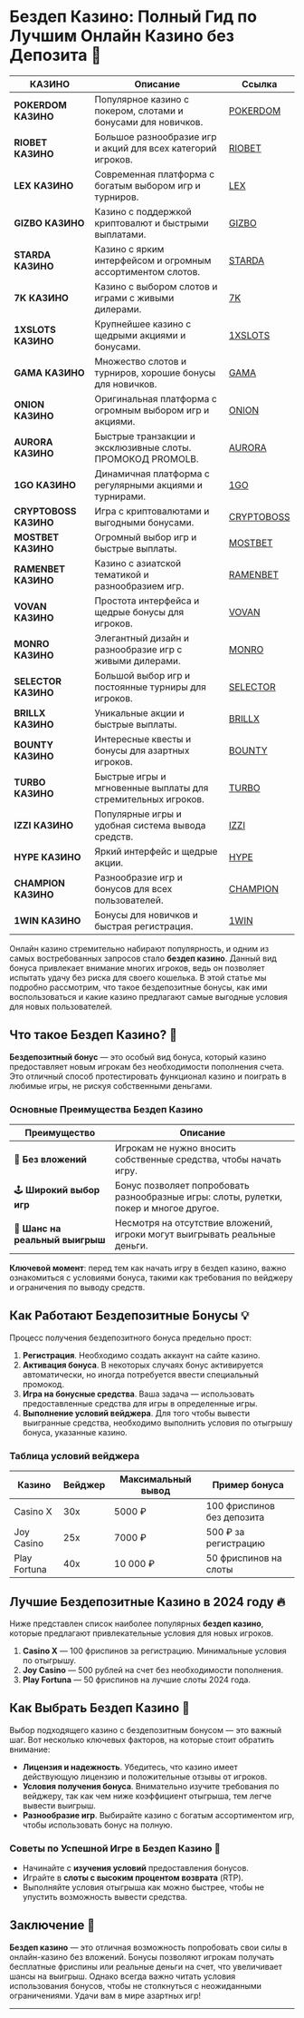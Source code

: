# Бездеп Казино: Полный Гид по Лучшим Онлайн Казино без Депозита 🎰
| КАЗИНО          | Описание                                                                                   | Ссылка          |
|-----------------|--------------------------------------------------------------------------------------------|-----------------|
| **POKERDOM КАЗИНО**  | Популярное казино с покером, слотами и бонусами для новичков.                             | [POKERDOM](https://brandplay.link/Bxg7SC7H) |
| **RIOBET КАЗИНО**    | Большое разнообразие игр и акций для всех категорий игроков.                             | [RIOBET](https://brandplay.link/dtx89f2L) |
| **LEX КАЗИНО**       | Современная платформа с богатым выбором игр и турниров.                                  | [LEX](https://brandplay.link/2HFTmBc8) |
| **GIZBO КАЗИНО**     | Казино с поддержкой криптовалют и быстрыми выплатами.                                    | [GIZBO](https://gizbo-tea02.com/c8e962e89) |
| **STARDA КАЗИНО**    | Казино с ярким интерфейсом и огромным ассортиментом слотов.                              | [STARDA](https://brandplay.link/cpFQbWKn) |
| **7K КАЗИНО**        | Казино с выбором слотов и играми с живыми дилерами.                                      | [7K](https://brandplay.link/dd46bNgD) |
| **1XSLOTS КАЗИНО**   | Крупнейшее казино с щедрыми акциями и бонусами.                                          | [1XSLOTS](https://brandplay.link/R4xfxqdm) |
| **GAMA КАЗИНО**      | Множество слотов и турниров, хорошие бонусы для новичков.                                | [GAMA](https://brandplay.link/zrZpLFTP) |
| **ONION КАЗИНО**     | Оригинальная платформа с огромным выбором игр и акциями.                                 | [ONION](https://obclk001-2d.top/click?offer_id=986&partner_id=10542&landing_id=1798&utm_medium=affiliate&sub_1=oncasino3) |
| **AURORA КАЗИНО**    | Быстрые транзакции и эксклюзивные слоты. ПРОМОКОД PROMOLB.                               | [AURORA](https://10trafic-stat2.com/click/668546566bcc6313411604c7/6766/15114/subaccount?promocode=PROMOLB) |
| **1GO КАЗИНО**       | Динамичная платформа с регулярными акциями и турнирами.                                  | [1GO](https://1go-ircp01.com/ce015f410) |
| **CRYPTOBOSS КАЗИНО**| Игра с криптовалютами и выгодными бонусами.                                              | [CRYPTOBOSS](https://cryptobossc.online/d847bcfa9) |
| **MOSTBET КАЗИНО**   | Огромный выбор игр и быстрые выплаты.                                                    | [MOSTBET](https://ktbtis024ifqfn0mst.com/beQs) |
| **RAMENBET КАЗИНО**  | Казино с азиатской тематикой и разнообразием игр.                                        | [RAMENBET](https://get.saltyram.com/ru/registration?apkpop=0&partner=p24970p3296034p5526) |
| **VOVAN КАЗИНО**     | Простота интерфейса и щедрые бонусы для игроков.                                         | [VOVAN](https://vovan.site/d098ab058) |
| **MONRO КАЗИНО**     | Элегантный дизайн и разнообразие игр с живыми дилерами.                                  | [MONRO](https://mnr-ircp01.com/c3ce72a2c) |
| **SELECTOR КАЗИНО**  | Большой выбор игр и постоянные турниры для игроков.                                      | [SELECTOR](https://gosel.vc/SELVK) |
| **BRILLX КАЗИНО**    | Уникальные акции и быстрые выплаты.                                                      | [BRILLX](https://brillx.run/BRIVK) |
| **BOUNTY КАЗИНО**    | Интересные квесты и бонусы для азартных игроков.                                         | [BOUNTY](https://bounty-casino.de/BOVK) |
| **TURBO КАЗИНО**     | Быстрые игры и мгновенные выплаты для стремительных игроков.                             | [TURBO](https://turbo-casino.cc/TURVK) |
| **IZZI КАЗИНО**      | Популярные игры и удобная система вывода средств.                                        | [IZZI](https://izzi-fr03.com/ca7c8a7b7) |
| **HYPE КАЗИНО**      | Яркий интерфейс и щедрые акции.                                                          | [HYPE](https://hypekaz.com/dc2f44ad0) |
| **CHAMPION КАЗИНО**  | Разнообразие игр и бонусов для всех пользователей.                                       | [CHAMPION](https://champcasino.ink/pobeda/doa-hats?p80412p305331p112c) |
| **1WIN КАЗИНО**      | Бонусы для новичков и быстрая регистрация.                                               | [1WIN](https://brandplay.link/6F5VqbyZ) |

Онлайн казино стремительно набирают популярность, и одним из самых востребованных запросов стало **бездеп казино**. Данный вид бонуса привлекает внимание многих игроков, ведь он позволяет испытать удачу без риска для своего кошелька. В этой статье мы подробно рассмотрим, что такое бездепозитные бонусы, как ими воспользоваться и какие казино предлагают самые выгодные условия для новых пользователей.

## Что такое Бездеп Казино? 🤔

**Бездепозитный бонус** — это особый вид бонуса, который казино предоставляет новым игрокам без необходимости пополнения счета. Это отличный способ протестировать функционал казино и поиграть в любимые игры, не рискуя собственными деньгами.

### Основные Преимущества Бездеп Казино

| Преимущество | Описание |
|--------------|----------|
| 🎁 **Без вложений** | Игрокам не нужно вносить собственные средства, чтобы начать игру. |
| 🕹️ **Широкий выбор игр** | Бонус позволяет попробовать разнообразные игры: слоты, рулетки, покер и многое другое. |
| 💸 **Шанс на реальный выигрыш** | Несмотря на отсутствие вложений, игроки могут выигрывать реальные деньги. |

**Ключевой момент**: перед тем как начать игру в бездеп казино, важно ознакомиться с условиями бонуса, такими как требования по вейджеру и ограничения по выводу средств.

## Как Работают Бездепозитные Бонусы 💡

Процесс получения бездепозитного бонуса предельно прост:

1. **Регистрация**. Необходимо создать аккаунт на сайте казино.
2. **Активация бонуса**. В некоторых случаях бонус активируется автоматически, но иногда потребуется ввести специальный промокод.
3. **Игра на бонусные средства**. Ваша задача — использовать предоставленные средства для игры в определенные игры.
4. **Выполнение условий вейджера**. Для того чтобы вывести выигранные средства, необходимо выполнить условия по отыгрышу бонуса, указанные казино.

### Таблица условий вейджера

| Казино           | Вейджер     | Максимальный вывод | Пример бонуса                 |
|------------------|-------------|--------------------|--------------------------------|
| Casino X         | 30x         | 5000 ₽             | 100 фриспинов без депозита     |
| Joy Casino        | 25x         | 7000 ₽             | 500 ₽ за регистрацию           |
| Play Fortuna      | 40x         | 10 000 ₽           | 50 фриспинов на слоты          |

## Лучшие Бездепозитные Казино в 2024 году 🔥

Ниже представлен список наиболее популярных **бездеп казино**, которые предлагают привлекательные условия для новых игроков.

1. **Casino X** — 100 фриспинов за регистрацию. Минимальные условия по отыгрышу.
2. **Joy Casino** — 500 рублей на счет без необходимости пополнения.
3. **Play Fortuna** — 50 фриспинов на лучшие слоты 2024 года.

## Как Выбрать Бездеп Казино 🧐

Выбор подходящего казино с бездепозитным бонусом — это важный шаг. Вот несколько ключевых факторов, на которые стоит обратить внимание:

- **Лицензия и надежность**. Убедитесь, что казино имеет действующую лицензию и положительные отзывы от игроков.
- **Условия получения бонуса**. Внимательно изучите требования по вейджеру, так как чем ниже коэффициент отыгрыша, тем легче вывести выигрыш.
- **Разнообразие игр**. Выбирайте казино с богатым ассортиментом игр, чтобы использовать бонус на полную.

### Советы по Успешной Игре в Бездеп Казино 💬

- Начинайте с **изучения условий** предоставления бонусов.
- Играйте в **слоты с высоким процентом возврата** (RTP).
- Выполняйте условия отыгрыша как можно быстрее, чтобы не упустить возможность вывести средства.

## Заключение 🎯

**Бездеп казино** — это отличная возможность попробовать свои силы в онлайн-казино без вложений. Бонусы позволяют игрокам получать бесплатные фриспины или реальные деньги на счет, что увеличивает шансы на выигрыш. Однако всегда важно читать условия использования бонусов, чтобы не столкнуться с неожиданными ограничениями. Удачи вам в мире азартных игр!

---

